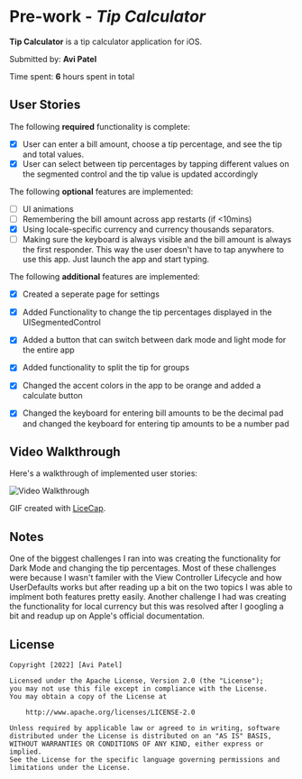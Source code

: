 # Pre-work - *Tip Calculator*

**Tip Calculator** is a tip calculator application for iOS.

Submitted by: **Avi Patel**

Time spent: **6** hours spent in total

## User Stories

The following **required** functionality is complete:

* [x] User can enter a bill amount, choose a tip percentage, and see the tip and total values.
* [x] User can select between tip percentages by tapping different values on the segmented control and the tip value is updated accordingly

The following **optional** features are implemented:

* [ ] UI animations
* [ ] Remembering the bill amount across app restarts (if <10mins)
* [x] Using locale-specific currency and currency thousands separators.
* [ ] Making sure the keyboard is always visible and the bill amount is always the first responder. This way the user doesn't have to tap anywhere to use this app. Just launch the app and start typing.

The following **additional** features are implemented:

- [x] Created a seperate page for settings 
- [x] Added Functionality to change the tip percentages displayed in the UISegmentedControl
- [x] Added a button that can switch between dark mode and light mode for the entire app
- [x] Added functionality to split the tip for groups
- [x] Changed the accent colors in the app to be orange and added a calculate button 
- [x] Changed the keyboard for entering bill amounts to be the decimal pad and changed the keyboard for entering tip amounts to be a number pad




## Video Walkthrough

Here's a walkthrough of implemented user stories:

<img src='https://i.imgur.com/QXRAUje.gif' title='Video Walkthrough' width='' alt='Video Walkthrough' />

GIF created with [LiceCap](http://www.cockos.com/licecap/).

## Notes

One of the biggest challenges I ran into was creating the functionality for Dark Mode and changing the tip percentages. Most of these challenges were because I wasn't familer with the View Controller Lifecycle and how UserDefaults works but after reading up a bit on the two topics I was able to implment both features pretty easily. Another challenge I had was creating the functionality for local currency but this was resolved after I googling a bit and readup up on Apple's official documentation.

## License

    Copyright [2022] [Avi Patel]

    Licensed under the Apache License, Version 2.0 (the "License");
    you may not use this file except in compliance with the License.
    You may obtain a copy of the License at

        http://www.apache.org/licenses/LICENSE-2.0

    Unless required by applicable law or agreed to in writing, software
    distributed under the License is distributed on an "AS IS" BASIS,
    WITHOUT WARRANTIES OR CONDITIONS OF ANY KIND, either express or implied.
    See the License for the specific language governing permissions and
    limitations under the License.